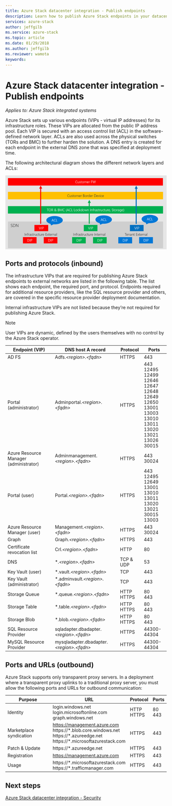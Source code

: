 ```yaml
---
title: Azure Stack datacenter integration - Publish endpoints
description: Learn how to publish Azure Stack endpoints in your datacenter
services: azure-stack
author: jeffgilb
ms.service: azure-stack
ms.topic: article
ms.date: 01/29/2018
ms.author: jeffgilb
ms.reviewer: wamota
keywords:
---
```


# Azure Stack datacenter integration - Publish endpoints

*Applies to: Azure Stack integrated systems*

Azure Stack sets up various endpoints (VIPs - virtual IP addresses) for its infrastructure roles. These VIPs are allocated from the public IP address pool. Each VIP is secured with an access control list (ACL) in the software-defined network layer. ACLs are also used across the physical switches (TORs and BMC) to further harden the solution. A DNS entry is created for each endpoint in the external DNS zone that was specified at deployment time.


The following architectural diagram shows the different network layers and ACLs:

![Architectural diagram](media/azure-stack-integrate-endpoints/Integrate-Endpoints-01.png)

## Ports and protocols (inbound)

The infrastructure VIPs that are required for publishing Azure Stack endpoints to external networks are listed in the following table. The list shows each endpoint, the required port, and protocol. Endpoints required for additional resource providers, like the SQL resource provider and others, are covered in the specific resource provider deployment documentation.

Internal infrastructure VIPs are not listed because they’re not required for publishing Azure Stack.

> [!NOTE]
> User VIPs are dynamic, defined by the users themselves with no control by the Azure Stack operator.


|Endpoint (VIP)|DNS host A record|Protocol|Ports|
|---------|---------|---------|---------|
|AD FS|Adfs.*&lt;region>.&lt;fqdn>*|HTTPS|443|
|Portal (administrator)|Adminportal.*&lt;region>.&lt;fqdn>*|HTTPS|443<br>12495<br>12499<br>12646<br>12647<br>12648<br>12649<br>12650<br>13001<br>13003<br>13010<br>13011<br>13020<br>13021<br>13026<br>30015|
|Azure Resource Manager (administrator)|Adminmanagement.*&lt;region>.&lt;fqdn>*|HTTPS|443<br>30024|
|Portal (user)|Portal.*&lt;region>.&lt;fqdn>*|HTTPS|443<br>12495<br>12649<br>13001<br>13010<br>13011<br>13020<br>13021<br>30015<br>13003|
|Azure Resource Manager (user)|Management.*&lt;region>.&lt;fqdn>*|HTTPS|443<br>30024|
|Graph|Graph.*&lt;region>.&lt;fqdn>*|HTTPS|443|
|Certificate revocation list|Crl.*&lt;region>.&lt;fqdn>*|HTTP|80|
|DNS|&#42;.*&lt;region>.&lt;fqdn>*|TCP & UDP|53|
|Key Vault (user)|&#42;.vault.*&lt;region>.&lt;fqdn>*|TCP|443|
|Key Vault (administrator)|&#42;.adminvault.*&lt;region>.&lt;fqdn>*|TCP|443|
|Storage Queue|&#42;.queue.*&lt;region>.&lt;fqdn>*|HTTP<br>HTTPS|80<br>443|
|Storage Table|&#42;.table.*&lt;region>.&lt;fqdn>*|HTTP<br>HTTPS|80<br>443|
|Storage Blob|&#42;.blob.*&lt;region>.&lt;fqdn>*|HTTP<br>HTTPS|80<br>443|
|SQL Resource Provider|sqladapter.dbadapter.*&lt;region>.&lt;fqdn>*|HTTPS|44300-44304|
|MySQL Resource Provider|mysqladapter.dbadapter.*&lt;region>.&lt;fqdn>*|HTTPS|44300-44304

## Ports and URLs (outbound)

Azure Stack supports only transparent proxy servers. In a deployment where a transparent proxy uplinks to a traditional proxy server, you must allow the following ports and URLs for outbound communication:


|Purpose|URL|Protocol|Ports|
|---------|---------|---------|---------|
|Identity|login.windows.net<br>login.microsoftonline.com<br>graph.windows.net|HTTP<br>HTTPS|80<br>443|
|Marketplace syndication|https://management.azure.com<br>https://&#42;.blob.core.windows.net<br>https://*.azureedge.net<br>https://&#42;.microsoftazurestack.com|HTTPS|443|
|Patch & Update|https://&#42;.azureedge.net|HTTPS|443|
|Registration|https://management.azure.com|HTTPS|443|
|Usage|https://&#42;.microsoftazurestack.com<br>https://*.trafficmanager.com|HTTPS|443|


## Next steps
[Azure Stack datacenter integration - Security](azure-stack-integrate-security.md)
